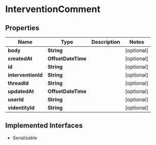 

# InterventionComment


## Properties

| Name | Type | Description | Notes |
|------------ | ------------- | ------------- | -------------|
|**body** | **String** |  |  [optional] |
|**createdAt** | **OffsetDateTime** |  |  [optional] |
|**id** | **String** |  |  [optional] |
|**interventionId** | **String** |  |  [optional] |
|**threadId** | **String** |  |  [optional] |
|**updatedAt** | **OffsetDateTime** |  |  [optional] |
|**userId** | **String** |  |  [optional] |
|**videntityId** | **String** |  |  [optional] |


## Implemented Interfaces

* Serializable


